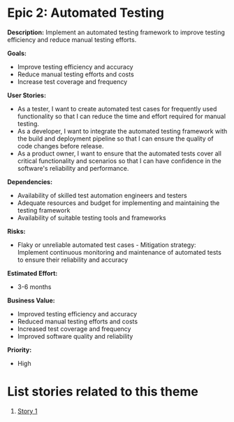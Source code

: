 # Epic 2: Automated Testing

**Description:** Implement an automated testing framework to improve testing efficiency and reduce manual testing efforts.

**Goals:**
- Improve testing efficiency and accuracy
- Reduce manual testing efforts and costs
- Increase test coverage and frequency

**User Stories:**
- As a tester, I want to create automated test cases for frequently used functionality so that I can reduce the time and effort required for manual testing.
- As a developer, I want to integrate the automated testing framework with the build and deployment pipeline so that I can ensure the quality of code changes before release.
- As a product owner, I want to ensure that the automated tests cover all critical functionality and scenarios so that I can have confidence in the software's reliability and performance.

**Dependencies:**
- Availability of skilled test automation engineers and testers
- Adequate resources and budget for implementing and maintaining the testing framework
- Availability of suitable testing tools and frameworks

**Risks:**
- Flaky or unreliable automated test cases - Mitigation strategy: Implement continuous monitoring and maintenance of automated tests to ensure their reliability and accuracy

**Estimated Effort:**
- 3-6 months

**Business Value:**
- Improved testing efficiency and accuracy
- Reduced manual testing efforts and costs
- Increased test coverage and frequency
- Improved software quality and reliability

**Priority:**
- High
# List stories related to this theme
1. [Story 1](stories/story_auto_testing.md)